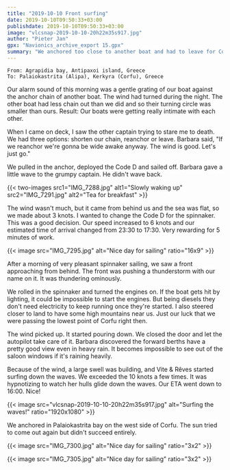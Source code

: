 ```yaml
---
title: "2019-10-10 Front surfing"
date: 2019-10-10T09:50:33+03:00
publishdate: 2019-10-10T09:50:33+03:00
image: "vlcsnap-2019-10-10-20h22m35s917.jpg"
author: "Pieter Jan"
gpx: "Navionics_archive_export 15.gpx"
summary: "We anchored too close to another boat and had to leave for Corfu. The day was sharply divided in a nice spinnaker sail and an exhilarating surf down thunderstorm waves."
---
```


`From: Agrapidia bay, Antipaxoi island, Greece`<br/>
`To: Palaiokastrita (Alipa), Kerkyra (Corfu), Greece`

Our alarm sound of this morning was a gentle grating of our boat against the anchor chain of another boat. The wind had turned during the night. The other boat had less chain out than we did and so their turning circle was smaller than ours. Result: Our boats were getting really intimate with each other.

When I came on deck, I saw the other captain trying to stare me to death. We had three options: shorten our chain, reanchor or leave. Barbara said, "If we reanchor we're gonna be wide awake anyway. The wind is good. Let's just go."

We pulled in the anchor, deployed the Code D and sailed off. Barbara gave a little wave to the grumpy captain. He didn't wave back.

{{< two-images src1="IMG_7288.jpg" alt1="Slowly waking up" src2="IMG_7291.jpg" alt2="Tea for breakfast" >}}

The wind wasn't much, but it came from behind us and the sea was flat, so we made about 3 knots. I wanted to change the Code D for the spinnaker. This was a good decision. Our speed increased to 6 knots and our estimated time of arrival changed from 23:30 to 17:30. Very rewarding for 5 minutes of work.

{{< image src="IMG_7295.jpg" alt="Nice day for sailing" ratio="16x9" >}}

After a morning of very pleasant spinnaker sailing, we saw a front approaching from behind. The front was pushing a thunderstorm with our name on it. It was thundering ominously.

We rolled in the spinnaker and turned the engines on. If the boat gets hit by lighting, it could be impossible to start the engines. But being diesels they don't need electricity to keep running once they're started. I also steered closer to land to have some high mountains near us. Just our luck that we were passing the lowest point of Corfu right then.

The wind picked up. It started pouring down. We closed the door and let the autopilot take care of it. Barbara discovered the forward berths have a pretty good view even in heavy rain. It becomes impossible to see out of the saloon windows if it's raining heavily.

Because of the wind, a large swell was building, and Vite & Rêves started surfing down the waves. We exceeded the 10 knots a few times. It was hypnotizing to watch her hulls glide down the waves. Our ETA went down to 16:00. Nice!

{{< image src="vlcsnap-2019-10-10-20h22m35s917.jpg" alt="Surfing the waves!" ratio="1920x1080" >}}

We anchored in Palaiokastrita bay on the west side of Corfu. The sun tried to come out again but didn't succeed entirely.

{{< image src="IMG_7300.jpg" alt="Nice day for sailing" ratio="3x2" >}}

{{< image src="IMG_7305.jpg" alt="Nice day for sailing" ratio="3x2" >}}




